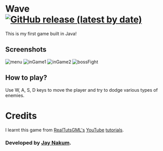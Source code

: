 # Wave [![GitHub release (latest by date)](https://img.shields.io/github/v/release/JayNakum/Wave?label=Download&style=for-the-badge)](https://github.com/JayNakum/Wave/releases)

This is my first game built in Java!

## Screenshots

![menu](https://user-images.githubusercontent.com/45930809/147646026-b0a5921d-f04c-4904-8475-2d14ecd0d4eb.png)
![inGame1](https://user-images.githubusercontent.com/45930809/147646063-7ba21f17-68b0-43e2-aaab-3274c9e6ab78.png)
![inGame2](https://user-images.githubusercontent.com/45930809/147646086-6a1c0ac4-87e0-49c4-a69d-27d0755dd64e.png)
![bossFight](https://user-images.githubusercontent.com/45930809/147646113-26d4c67c-101d-4a62-b78c-9d6a15d7c092.png)

## How to play?

Use W, A, S, D keys to move the player and try to dodge various types of enemies.

# Credits
I learnt this game from [RealTutsGML's](https://www.codingmadesimple.com/) [YouTube](https://www.youtube.com/c/RealTutsGML) [tutorials](https://youtube.com/playlist?list=PLWms45O3n--6TvZmtFHaCWRZwEqnz2MHa).

### Developed by [Jay Nakum](https://jaynakum.github.io).

